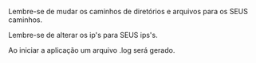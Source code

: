 Lembre-se de mudar os caminhos de diretórios e arquivos para os SEUS caminhos.

Lembre-se de alterar os ip's para SEUS ips's.

Ao iniciar a aplicação um arquivo .log será gerado.
